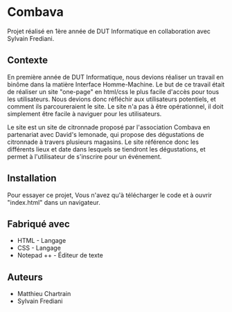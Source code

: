 # Combava
Projet réalisé en 1ère année de DUT Informatique en collaboration avec Sylvain Frediani.

## Contexte
En première année de DUT Informatique, nous devions réaliser un travail en binôme dans la matière Interface Homme-Machine. Le but de ce travail était de réaliser un site "one-page" en html/css le plus facile d'accès pour tous les utilisateurs. Nous devions donc réfléchir aux utilisateurs potentiels, et comment ils parcoureraient le site. Le site n'a pas à être opérationnel, il doit simplement être facile à naviguer pour les utilisateurs.

Le site est un site de citronnade proposé par l'association Combava en partenariat avec David's lemonade, qui propose des dégustations de citronnade à travers plusieurs magasins. Le site référence donc les différents lieux et date dans lesquels se tiendront les dégustations, et permet à l'utilisateur de s'inscrire pour un événement.

## Installation
Pour essayer ce projet, Vous n'avez qu'à télécharger le code et à ouvrir "index.html" dans un navigateur.

## Fabriqué avec
- HTML - Langage
- CSS - Langage
- Notepad ++ - Éditeur de texte

## Auteurs
- Matthieu Chartrain
- Sylvain Frediani
